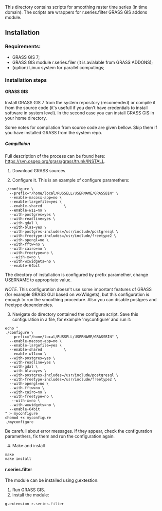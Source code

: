 
This directory contains scripts for smoothing raster time series (in time domain).
The scripts are wrappers for r.series.filter GRASS GIS addons module. 

## Installation

### Requirements:

* GRASS GIS 7;
* GRASS GIS module r.series.filer (it is avialable from GRASS ADDONS);
* (option) Linux system for parallel computings;


### Installation steps

#### GRASS GIS

Install GRASS GIS 7 from the system repository (recomended) or compile it from the source code 
(it's usefull if you don't have credentials to install software in system level). In the second case
you can install GRASS GIS in your home directory.

Some notes for compilation from source code are given bellow. Skip them if you have installed GRASS from the
system repo.

##### Compillaion

Full description of the process can be found here: https://svn.osgeo.org/grass/grass/trunk/INSTALL.

1. Download GRASS sources.

2. Configure it.
This is an example of configure paramethers:

```
./configure \
  --prefix="/home/local/RUSSELL/USERNAME/GRASSBIN" \
  --enable-macosx-app=no \
  --enable-largefile=yes \
  --enable-shared          \
  --enable-w11=no \
  --with-postgres=yes \
  --with-readline=yes \
  --with-gdal \
  --with-blas=yes \
  --with-postgres-includes=/usr/include/postgresql \
  --with-freetype-includes=/usr/include/freetype2 \
  --with-opengl=no \
  --with-fftw=no \
  --with-cairo=no \
  --with-freetype=no \
   --with-x=no \
  --with-wxwidgets=no \
  --enable-64bit
```
The directory of installation is configured by prefix paramether, change USERNAME to appropriate value.

*NOTE.* This configuration doesn't use some important features of GRASS (for example GRASS GUI based on wxWidgets), 
but this configuration is enough to run the smoothing procedure. Also you can disable postgres and freetype dependencies.

3. Navigate do directory contained the configure script. Save this configuration in a file, for example 'myconfigure' and run it:
```
echo "
./configure \
  --prefix="/home/local/RUSSELL/USERNAME/GRASSBIN" \
  --enable-macosx-app=no \
  --enable-largefile=yes \
  --enable-shared          \
  --enable-w11=no \
  --with-postgres=yes \
  --with-readline=yes \
  --with-gdal \
  --with-blas=yes \
  --with-postgres-includes=/usr/include/postgresql \
  --with-freetype-includes=/usr/include/freetype2 \
  --with-opengl=no \
  --with-fftw=no \
  --with-cairo=no \
  --with-freetype=no \
   --with-x=no \
  --with-wxwidgets=no \
  --enable-64bit
" > myconfigure
chomod +x myconfigure
./myconfigure
```

Be carefull about error messages. If they appear, check the configuration paramethers, fix them and run the configuration  again.

4. Make and install
```
make
make install
```


#### r.series.filter

The module can be installed using g.extestion.

1. Run GRASS GIS.
2. Install the module:
```
g.extension r.series.filter
```


